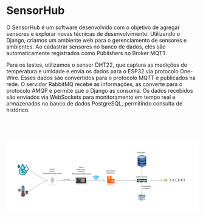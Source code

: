 # SensorHub
O SensorHub é um software desenvolvido com o objetivo de agregar sensores e explorar novas técnicas de desenvolvimento. Utilizando o Django, criamos um ambiente web para o gerenciamento de sensores e ambientes. Ao cadastrar sensores no banco de dados, eles são automaticamente registrados como Publishers no Broker MQTT.

Para os testes, utilizamos o sensor DHT22, que captura as medições de temperatura e umidade e envia os dados para o ESP32 via protocolo One-Wire. Esses dados são convertidos para o protocolo MQTT e publicados na rede. O servidor RabbitMQ recebe as informações, as converte para o protocolo AMQP e permite que o Django as consuma. Os dados recebidos são enviados via WebSockets para monitoramento em tempo real e armazenados no banco de dados PostgreSQL, permitindo consulta de histórico.


<h1 align="center">
    <br>
    <img src="imagens/WebClimaDiagrama.png">
    <br>
</h1>